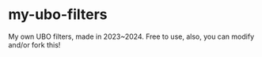 # my-ubo-filters
My own UBO filters, made in 2023~2024.
Free to use, also, you can modify and/or fork this!
